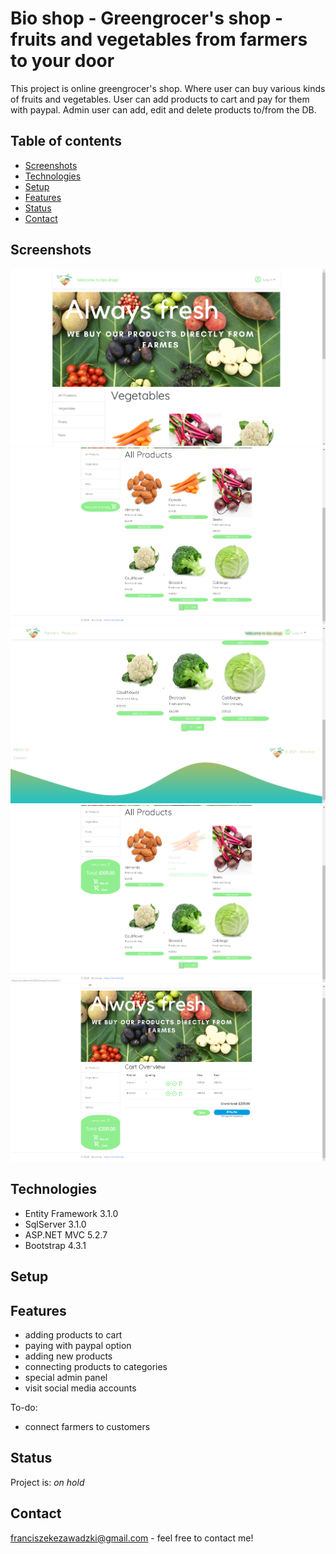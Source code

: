 # Bio shop - Greengrocer's shop - fruits and vegetables from farmers to your door

This project is online greengrocer's shop. Where user can buy various kinds of fruits and vegetables. User can add products to cart and
pay for them with paypal. Admin user can add, edit and delete products to/from the DB. 

## Table of contents
* [Screenshots](#screenshots)
* [Technologies](#technologies)
* [Setup](#setup)
* [Features](#features)
* [Status](#status)
* [Contact](#contact)

## Screenshots
![](./ShopCart\wwwroot\media\Bio-shop\bs1.png)
![](./ShopCart\wwwroot\media\Bio-shop\bs2.png)
![](./ShopCart\wwwroot\media\Bio-shop\bs3.png)
![](./ShopCart\wwwroot\media\Bio-shop\bs4.png)
![](./ShopCart\wwwroot\media\Bio-shop\bs5.png)

## Technologies
* Entity Framework 3.1.0 
* SqlServer 3.1.0
* ASP.NET MVC 5.2.7
* Bootstrap 4.3.1

## Setup

## Features
* adding products to cart
* paying with paypal option 
* adding new products
* connecting products to categories
* special admin panel 
* visit social media accounts


To-do:
* connect farmers to customers

## Status
Project is: _on hold_

## Contact
franciszekezawadzki@gmail.com - feel free to contact me!
